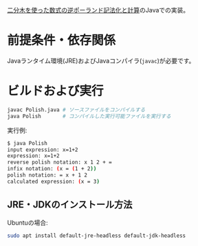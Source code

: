 [二分木を使った数式の逆ポーランド記法化と計算](https://smdn.jp/programming/tips/polish/)のJavaでの実装。

# 前提条件・依存関係
Javaランタイム環境(JRE)およびJavaコンパイラ(`javac`)が必要です。

# ビルドおよび実行
```sh
javac Polish.java # ソースファイルをコンパイルする
java Polish       # コンパイルした実行可能ファイルを実行する
```

実行例:
```sh
$ java Polish
input expression: x=1+2
expression: x=1+2
reverse polish notation: x 1 2 + =
infix notation: (x = (1 + 2))
polish notation: = x + 1 2
calculated expression: (x = 3)
```

## JRE・JDKのインストール方法
Ubuntuの場合:
```sh
sudo apt install default-jre-headless default-jdk-headless
```

